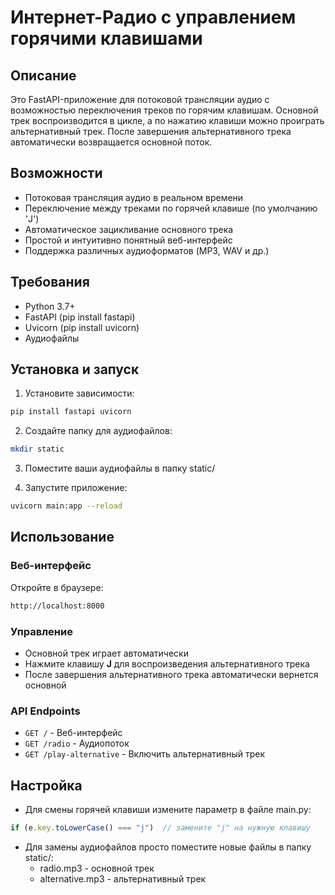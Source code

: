 # Интернет-Радио с управлением горячими клавишами

## Описание
Это FastAPI-приложение для потоковой трансляции аудио с возможностью переключения треков по горячим клавишам. Основной трек воспроизводится в цикле, а по нажатию клавиши можно проиграть альтернативный трек. После завершения альтернативного трека автоматически возвращается основной поток.

## Возможности
- Потоковая трансляция аудио в реальном времени
- Переключение между треками по горячей клавише (по умолчанию 'J')
- Автоматическое зацикливание основного трека
- Простой и интуитивно понятный веб-интерфейс
- Поддержка различных аудиоформатов (MP3, WAV и др.)

## Требования
- Python 3.7+
- FastAPI (pip install fastapi)
- Uvicorn (pip install uvicorn)
- Аудиофайлы

## Установка и запуск

1. Установите зависимости:
```bash
pip install fastapi uvicorn
```

2. Создайте папку для аудиофайлов:
```bash
mkdir static
```

3. Поместите ваши аудиофайлы в папку static/

4. Запустите приложение:
```bash
uvicorn main:app --reload
```

## Использование

### Веб-интерфейс
Откройте в браузере:
```bash
http://localhost:8000
```

### Управление
- Основной трек играет автоматически
- Нажмите клавишу **J** для воспроизведения альтернативного трека
- После завершения альтернативного трека автоматически вернется основной

### API Endpoints
- `GET /` - Веб-интерфейс
- `GET /radio` - Аудиопоток
- `GET /play-alternative` - Включить альтернативный трек


## Настройка
- Для смены горячей клавиши измените параметр в файле main.py:
```javascript
if (e.key.toLowerCase() === "j")  // замените "j" на нужную клавишу
```

- Для замены аудиофайлов просто поместите новые файлы в папку static/:
  - radio.mp3 - основной трек
  - alternative.mp3 - альтернативный трек
